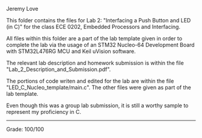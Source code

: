 Jeremy Love

This folder contains the files for Lab 2: "Interfacing a Push Button and 
  LED (in C)" for the class ECE 0202, Embedded Processors and Interfacing.

All files within this folder are a part of the lab template given in order
  to complete the lab via the usage of an STM32 Nucleo-64 Development
  Board with STM32L476RG MCU and Keil uVision software.

The relevant lab description and homework submission is within the file 
  "Lab_2_Description_and_Submission.pdf".

The portions of code writen and edited for the lab are within the file 
  "LED_C_Nucleo_template/main.c". The other files were given as part of the 
  lab template.

Even though this was a group lab submission, it is still a worthy sample to
  represent my proficiency in C.

-----------------------------------------------------------------------------

Grade: 100/100